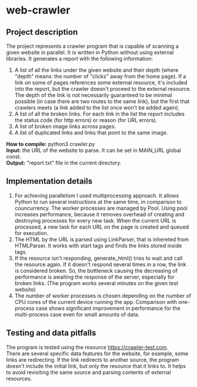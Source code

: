 # web-crawler
## Project description
The project represents a crawler program that is capable of scanning a given website in parallel. It is written in Python without using external libraries. It generates a report with the following information:

<ol>
  <li> A list of all the links under the given website and their depth (where "depth" means: the number of "clicks" away from the home page). If a link on some of pages references some external resource, it's included into the report, but the crawler doesn't proceed to the external resource. The depth of the link is not necessarily guaranteed to be minimal possible (in case there are two routes to the same link), but the first that crawlers meets (a link added to the list once won't be added again).
  </li>
  <li>
    A list of all the broken links. For each link in the list the report includes the status code (for http errors) or reason (for URL errors).
  </li>
  <li>
    A list of broken image links across pages.
  </li>
  <li>
    A list of duplicated links and links that point to the same image.
  </li>
</ol>

<b>How to compile:</b> python3 crawler.py </br>
<b>Input:</b> the URL of the website to parse. It can be set in MAIN_URL global const. </br>
<b>Output:</b> "report.txt" file in the current directory.

## Implementation details
<ol>
  <li>
    For achieving parallelism I used multiprocessing approach. It allows Python to run several instructions at the same time, in comparison to councurrency.
The worker processes are managed by Pool. Using pool increases performance, because it removes overhead of creating and destroying processes for every new task.
When the current URL is processed, a new task for each URL on the page is created and queued for execution.
  </li>
  <li>
    The HTML by the URL is parsed using LinkParser, that is inhereted from HTMLParser. It works with start tags and finds the links stored inside <a> tags.
  </li>
  <li>
    If the resource isn't responding, generate_html() tries to wait and call the resource again. If it doesn't respond several times in a row, the link is considered broken.
So, the bottleneck causing the decreasing of performance is awaiting the response of the server, especially for broken links.
(The program works several minutes on the given test website)
  </li>
  <li>
    The number of worker processes is chosen depending on the number of CPU cores of the current device running the app.
Comparison with one-process case shows significant improvement in performance for the multi-process case even for small amounts of data.
  </li>
</ol>

## Testing and data pitfalls
The program is tested using the resource https://crawler-test.com. </br>
There are several specific data features for the website, for example, some links are redirecting. If the link redirects to another source, the program doesn't include the initial link, but only the resource that it links to. It helps to avoid revisiting the same source and parsing contents of external resources.



